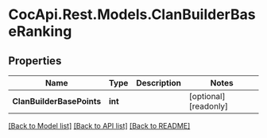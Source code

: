 # CocApi.Rest.Models.ClanBuilderBaseRanking

## Properties

Name | Type | Description | Notes
------------ | ------------- | ------------- | -------------
**ClanBuilderBasePoints** | **int** |  | [optional] [readonly] 

[[Back to Model list]](../../README.md#documentation-for-models) [[Back to API list]](../../README.md#documentation-for-api-endpoints) [[Back to README]](../../README.md)

